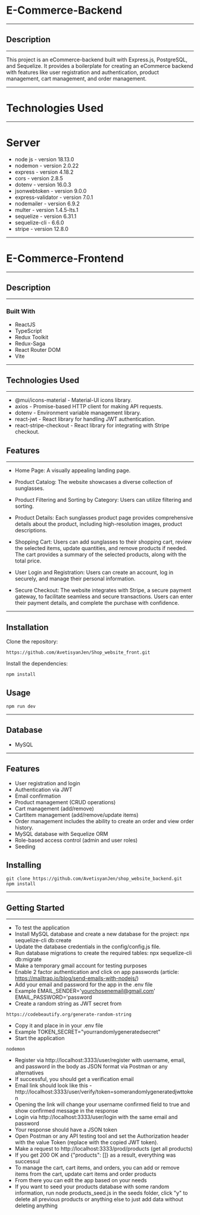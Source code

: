 # E-Commerce-Backend
***
## Description
***
This project is an eCommerce-backend built with Express.js, PostgreSQL, and Sequelize. It provides a boilerplate for
creating an eCommerce backend with features like user registration and authentication, product management, cart
management, and order management.
***
# Technologies Used
***
# Server
- node js - version 18.13.0
- nodemon - version 2.0.22
- express - version 4.18.2
- cors - version 2.8.5
- dotenv - version 16.0.3
- jsonwebtoken - version 9.0.0
- express-validator - version 7.0.1
- nodemailer - version 6.9.2
- multer - version 1.4.5-lts.1
- sequelize - version 6.31.1
- sequelize-cli - 6.6.0
- stripe - version 12.8.0
***
# E-Commerce-Frontend
***
## Description
***
### Built With
- ReactJS
- TypeScript
- Redux Toolkit
- Redux-Saga
- React Router DOM
- Vite
***
## Technologies Used
***
- @mui/icons-material - Material-UI icons library.
- axios - Promise-based HTTP client for making API requests.
- dotenv - Environment variable management library.
- react-jwt - React library for handling JWT authentication.
- react-stripe-checkout - React library for integrating with Stripe checkout.

## Features
***
- Home Page: A visually appealing landing page.

- Product Catalog: The website showcases a diverse collection of sunglasses.

- Product Filtering and Sorting by Category: Users can utilize filtering and sorting.

- Product Details: Each sunglasses product page provides comprehensive details about the product, including high-resolution images, product descriptions.

- Shopping Cart: Users can add sunglasses to their shopping cart, review the selected items, update quantities, and remove products if needed. The cart provides a summary of the selected products, along with the total price.

- User Login and Registration: Users can create an account, log in securely, and manage their personal information.

- Secure Checkout: The website integrates with Stripe, a secure payment gateway, to facilitate seamless and secure transactions. Users can enter their payment details, and complete the purchase with confidence.
***
## Installation
Clone the repository:
```
https://github.com/AvetisyanJen/Shop_website_front.git
``` 
Install the dependencies:
```
npm install
```
## Usage
```
npm run dev
```
***
## Database
- MySQL
***
## Features
- User registration and login
- Authentication via JWT
- Email confirmation
- Product management (CRUD operations)
- Cart management (add/remove)
- CartItem management (add/remove/update items)
- Order management includes the ability to create an order and view order history.
- MySQL database with Sequelize ORM
- Role-based access control (admin and user roles)
- Seeding
## Installing
```
git clone https://github.com/AvetisyanJen/shop_website_backend.git
npm install
```
***
## Getting Started
***
- To test the application
- Install MySQL database and create a new database for the project: npx sequelize-cli db:create
- Update the database credentials in the config/config.js file.
- Run database migrations to create the required tables: npx sequelize-cli db:migrate
- Make a temporary gmail account for testing purposes
- Enable 2 factor authentication and click on app passwords (article: https://mailtrap.io/blog/send-emails-with-nodejs/)
- Add your email and password for the app in the .env file
- Example EMAIL_SENDER='yourchosenemail@gmail.com' EMAIL_PASSWORD='password
- Create a random string as JWT secret from
```
https://codebeautify.org/generate-random-string
```
- Copy it and place in in your .env file
- Example TOKEN_SECRET="yourrandomlygeneratedsecret"
- Start the application
```
nodemon
```
- Register via http://localhost:3333/user/register with username, email, and password in the body as JSON format via Postman or any alternatives
- If successful, you should get a verification email
- Email link should look like this - http://localhost:3333/user/verify/token=somerandomlygeneratedjwttoken
- Opening the link will change your username confirmed field to true and show confirmed message in the response
- Login via http://localhost:3333/user/login with the same email and password
- Your response should have a JSON token
- Open Postman or any API testing tool and set the Authorization header with the value Token (replace with the copied JWT token).
- Make a request to http://localhost:3333/prod/products (get all products)
- If you get 200 OK and {"products": []} as a result, everything was successul
- To manage the cart, cart items, and orders, you can add or remove items from the cart, update cart items and order products
- From there you can edit the app based on your needs
- If you want to seed your products database with some random information, run node products_seed.js in the seeds folder, click "y" to delete all previous products or anything else to just add data without deleting anything


 

